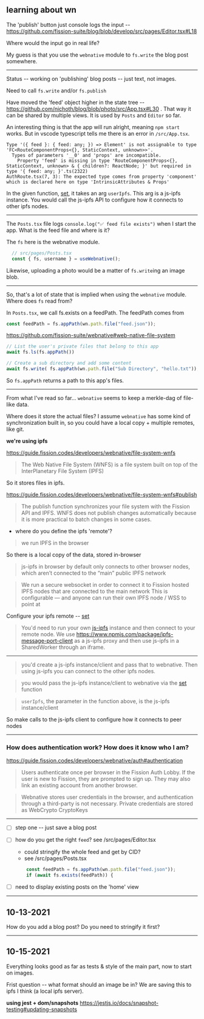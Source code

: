 ## learning about wn

The 'publish' button just console logs the input --
https://github.com/fission-suite/blog/blob/develop/src/pages/Editor.tsx#L18

Where would the input go in real life?

My guess is that you use the `webnative` module to `fs.write` the blog post
somewhere.

-----------------------------------------

Status -- working on 'publishing' blog posts -- just text, not images.

Need to call `fs.write` and/or `fs.publish`

Have moved the 'feed' object higher in the state tree -- https://github.com/nichoth/blog/blob/photo/src/App.tsx#L30 . That way it can be shared by multiple views. It is used by `Posts` and `Editor` so far.

An interesting thing is that the app will run alright, meaning `npm start` works. But in vscode typescript tells me there is an error in `/src/App.tsx`. 

```
Type '({ feed }: { feed: any; }) => Element' is not assignable to type 'FC<RouteComponentProps<{}, StaticContext, unknown>>'.
  Types of parameters '__0' and 'props' are incompatible.
    Property 'feed' is missing in type 'RouteComponentProps<{}, StaticContext, unknown> & { children?: ReactNode; }' but required in type '{ feed: any; }'.ts(2322)
AuthRoute.tsx(7, 3): The expected type comes from property 'component' which is declared here on type 'IntrinsicAttributes & Props'
```

In the given function, [set](https://github.com/fission-suite/webnative/blob/16c7edfbe34377ee6ec8ea378512c7f43102094f/src/ipfs/config.ts#L9), it takes an arg `userIpfs`. This arg is a js-ipfs instance. You would call the js-ipfs API to configure how it connects to other ipfs nodes.


-----------------------------------------


The `Posts.tsx` file logs `console.log("✅ feed file exists")` when I start the app. What is the feed file and where is it?

The `fs` here is the webnative module.
```js
  // src/pages/Posts.tsx
  const { fs, username } = useWebnative();
```

Likewise, uploading a photo would be a matter of `fs.write`ing an image blob.

---------------------------------------------------

So, that's a lot of state that is implied when using the `webnative` module.
Where does `fs` read from?

In `Posts.tsx`, we call fs.exists on a feedPath. The feedPath comes from
```js
const feedPath = fs.appPath(wn.path.file("feed.json"));
```

https://github.com/fission-suite/webnative#web-native-file-system

```js
// List the user's private files that belong to this app
await fs.ls(fs.appPath())
```

```js
// Create a sub directory and add some content
await fs.write( fs.appPath(wn.path.file("Sub Directory", "hello.txt")), "👋" )
```

So `fs.appPath` returns a path to this app's files.

------------------------------------------------------

From what I've read so far...
`webnative` seems to keep a merkle-dag of file-like data.

Where does it store the actual files? I assume `webnative` has some kind of
synchronization built in, so you could have a local copy + multiple remotes,
like git.

**we're using ipfs**

https://guide.fission.codes/developers/webnative/file-system-wnfs
> The Web Native File System (WNFS) is a file system built on top of the InterPlanetary File System (IPFS)

So it stores files in ipfs.

https://guide.fission.codes/developers/webnative/file-system-wnfs#publish
> The publish function synchronizes your file system with the Fission API and IPFS. WNFS does not publish changes automatically because it is more practical to batch changes in some cases.

* where do you define the ipfs 'remote'? 

> we run IPFS in the browser

So there is a local copy of the data, stored in-browser

> js-ipfs in browser by default only connects to other browser nodes, which aren’t connected to the “main” public IPFS network

> We run a secure websocket in order to connect it to Fission hosted IPFS nodes that are connected to the main network
> This is configurable — and anyone can run their own IPFS node / WSS to point at

Configure your ipfs remote -- [set](https://github.com/fission-suite/webnative/blob/16c7edfbe34377ee6ec8ea378512c7f43102094f/src/ipfs/config.ts#L9)

> You'd need to run your own [js-ipfs](https://www.npmjs.com/package/ipfs) instance and then connect to your remote node.
> We use https://www.npmjs.com/package/ipfs-message-port-client as a js-ipfs proxy and then use js-ipfs in a SharedWorker through an iframe.


-----------------------------------------


> you'd create a js-ipfs instance/client and pass that to webnative.
Then using js-ipfs you can connect to the other ipfs nodes.

> you would pass the js-ipfs instance/client to webnative via the [set](https://github.com/fission-suite/webnative/blob/16c7edfbe34377ee6ec8ea378512c7f43102094f/src/ipfs/config.ts#L9) function 

> `userIpfs`, the parameter in the function above, is the js-ipfs
> instance/client

So make calls to the js-ipfs client to configure how it connects to peer nodes


-----------------------------------------------------------

### How does authentication work? How does it know who I am?

https://guide.fission.codes/developers/webnative/auth#authentication

> Users authenticate once per browser in the Fission Auth Lobby. If the user is new to Fission, they are prompted to sign up. They may also link an existing account from another browser.

> Webnative stores user credentials in the browser, and authentication through a third-party is not necessary. Private credentials are stored as WebCrypto CryptoKeys


-----------------------------------------------


* [ ] step one -- just save a blog post
* [ ] how do you get the right `feed`? see /src/pages/Editor.tsx
  - could stringify the whole feed and get by CID?
  - see /src/pages/Posts.tsx
  ```js
      const feedPath = fs.appPath(wn.path.file("feed.json"));
      if (await fs.exists(feedPath)) {
  ```
* [ ] need to display existing posts on the 'home' view


-----------------------------------------------

## 10-13-2021

How do you add a blog post? Do you need to stringify it first?


--------------------------------------------------

## 10-15-2021
Everything looks good as far as tests & style of the main part, now to start 
on images.

Frist question -- what format should an image be in? We are saving this to
ipfs I think (a local ipfs server).

__using jest + dom/snapshots__
https://jestjs.io/docs/snapshot-testing#updating-snapshots
